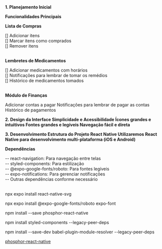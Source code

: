 <p><strong>1. Planejamento Inicial</strong></p>
<strong>Funcionalidades Principais</strong>
<p><strong>Lista de Compras</strong></p>
[] Adicionar itens</br>
[] Marcar itens como comprados</br>
[] Remover itens</br></br>

<p><strong>Lembretes de Medicamentos</strong></p>
[] Adicionar medicamentos com horários</br>
[] Notificações para lembrar de tomar os remédios</br>
[] Histórico de medicamentos tomados</br></br>

<p><strong>Módulo de Finanças</strong></p>
Adicionar contas a pagar
Notificações para lembrar de pagar as contas
Histórico de pagamentos

<p><strong>2. Design da Interface
Simplicidade e Acessibilidade
Ícones grandes e intuitivos
Fontes grandes e legíveis
Navegação fácil e direta</strong></p>

<p><strong>3. Desenvolvimento
Estrutura do Projeto
React Native
Utilizaremos React Native para desenvolvimento multi-plataforma (iOS e Android)</strong></p>

<p><strong>Dependências</strong></p>
-- react-navigation: Para navegação entre telas</br>
-- styled-components: Para estilização</br>
-- @expo-google-fonts/roboto: Para fontes legíveis</br>
-- expo-notifications: Para gerenciar notificações</br>
-- Outras dependências conforme necessário</br></br>

<p>npx expo install react-native-svg</p>
<p>npx expo install @expo-google-fonts/roboto expo-font</p>
<p>npm install --save phosphor-react-native</p>
<p>npm install styled-components --legacy-peer-deps</p>
<p>npm install --save-dev babel-plugin-module-resolver --legacy-peer-deps</p>

<p><a href="https://github.com/duongdev/phosphor-react-native">phosphor-react-native</a></p>
